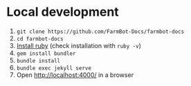 
# Local development

1. `git clone https://github.com/FarmBot-Docs/farmbot-docs`
0. `cd farmbot-docs`
0. [Install ruby](https://www.ruby-lang.org/en/documentation/installation/) (check installation with `ruby -v`)
0. `gem install bundler`
0. `bundle install`
0. `bundle exec jekyll serve`
0. Open [http://localhost:4000/](http://localhost:4000/) in a browser
